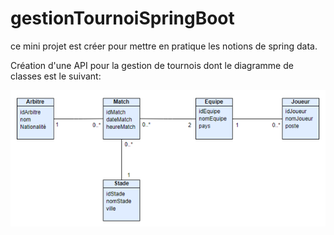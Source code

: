 # gestionTournoiSpringBoot
ce mini projet est créer pour mettre en pratique les notions de spring data.

Création d'une API pour la gestion de tournois dont le diagramme de classes est le suivant:

![class diagram](./classeDiagram.png)
